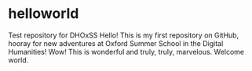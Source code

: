 # helloworld
Test repository for DHOxSS
Hello! This is my first repository on GitHub, hooray for new adventures at Oxford Summer School in the Digital Humanities!
Wow!
This is wonderful and truly, truly, marvelous.
Welcome world.

